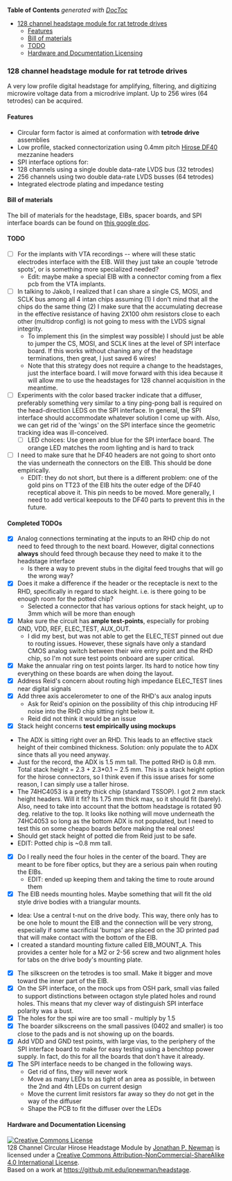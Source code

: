 <!-- START doctoc generated TOC please keep comment here to allow auto update -->
<!-- DON'T EDIT THIS SECTION, INSTEAD RE-RUN doctoc TO UPDATE -->
**Table of Contents**  *generated with [DocToc](https://github.com/thlorenz/doctoc)*

- [128 channel headstage module for rat tetrode drives](#128-channel-headstage-module-for-rat-tetrode-drives)
  - [Features](#features)
  - [Bill of materials](#bill-of-materials)
  - [TODO](#todo)
  - [Hardware and Documentation Licensing](#hardware-and-documentation-licensing)

<!-- END doctoc generated TOC please keep comment here to allow auto update -->

### 128 channel headstage module for rat tetrode drives
A very low profile digital headstage for amplifying, filtering, and digitizing
microwire voltage data from a microdrive implant. Up to 256 wires (64 tetrodes)
can be acquired.

#### Features
- Circular form factor is aimed at conformation with **tetrode drive** assemblies
 - Low profile, stacked connectorization using 0.4mm pitch [Hirose DF40](http://www.digikey.com/product-search/en?FV=ffec4097) mezzanine headers
- SPI interface options for:
 - 128 channels using a single double data-rate LVDS bus (32 tetrodes)
 - 256 channels using two double data-rate LVDS busses (64 tetrodes)
- Integrated electrode plating and impedance testing

#### Bill of materials
The bill of materials for the headstage, EIBs, spacer boards, and SPI interface
boards can be found on [this google
doc](https://docs.google.com/spreadsheets/d/1F-KWcdvH_63iXjZf0cgCfDiFX6XXW3qw6rlR8DZrFpQ/edit?usp=sharing).


#### TODO
- [ ] For the implants with VTA recordings -- where will these static
  electrodes interface with the EIB. Will they just take an couple 'tetrode
  spots', or is something more specialized needed?
    - Edit: maybe make a special EIB with a connector coming from a flex pcb
      from the VTA implants.
- [ ] In talking to Jakob, I realized that I can share a single CS, MOSI, and
  SCLK bus among all 4 intan chips assuming (1) I don't mind that all the chips
  do the same thing (2) I make sure that the accumulating decrease in the
  effective resistance of having 2X100 ohm resistors close to each other
  (multidrop config) is not going to mess with the LVDS signal integrity.
    - To implement this (in the simplest way possible) I should just be able to
      jumper the CS, MOSI, and SCLK lines at the level of SPI interface board.
      If this works without chaning any of the headstage terminations, then
      great, I just saved 6 wires!
    - Note that this strategy does not require a change to the headstages, just
      the interface board. I will move forward with this idea because it will
      allow me to use the headstages for 128 channel acquisition in the
      meantime.
- [ ] Experiments with the color based tracker indicate that a diffuser,
  preferably something very similar to a tiny ping-pong ball is required on the
  head-direction LEDS on the SPI interface. In general, the SPI interface
  should accommodate whatever solution I come up with. Also, we can get rid of
  the 'wings' on the SPI interface since the geometric tracking idea was
  ill-conceived.
    - [ ] LED choices: Use green and blue for the SPI interface board. The orange
      LED matches the room lighting and is hard to track
- [ ] I need to make sure that he DF40 headers are not going to short onto the
  vias underneath the connectors on the EIB. This should be done empirically.
  - EDIT: they do not short, but there is a different problem: one of the gold
    pins on TT23 of the EIB hits the outer edge of the DF40 receptical above
    it. This pin needs to be moved. More generally, I need to add vertical
    keepouts to the DF40 parts to prevent this in the future.

#### Completed TODOs
- [x] Analog connections terminating at the inputs to an RHD chip do not need
  to feed through to the next board. However, digital connections __always__
  should feed through because they need to make it to the headstage interface
  - Is there a way to prevent stubs in the digital feed troughs that will go
    the wrong way?
- [x] Does it make a difference if the header or the receptacle is next to the
  RHD, specifically in regard to stack height. i.e. is there going to be enough
  room for the potted chip?
  - Selected a connector that has various options for stack height, up to 3mm
    which will be more than enough
- [x] Make sure the circuit has __ample test-points__, especially for probing
  GND, VDD, REF, ELEC_TEST, AUX_OUT.
  - I did my best, but was not able to get the ELEC_TEST pinned out due to
    routing issues. However, these signals have only a standard CMOS analog
    switch between their wire entry point and the RHD chip, so I'm not sure
    test points onboard are super critical.
- [x] Make the annualar ring on test points larger. Its hard to notice how tiny
  everything on these boards are when doing the layout.
- [x] Address Reid's concern about routing high impedance ELEC_TEST lines near
  digital signals
- [x] Add three axis accelerometer to one of the RHD's aux analog inputs
  - Ask for Reid's opinion on the possibility of this chip introducing HF noise
    into the RHD chip sitting right below it.
  - Reid did not think it would be an issue
- [x] Stack height concerns __test empirically using mockups__
 - The ADX is sitting right over an RHD. This leads to an effective stack
   height of their combined thickness. Solution: only populate the to ADX since
   thats all you need anyway. 
 - Just for the record, the ADX is 1.5 mm tall. The potted RHD is 0.8 mm. Total
   stack height = 2.3 + 2.3\*0.1 ~ 2.5 mm. This is a stack height option for
   the hirose connectors, so I think even if this issue arises for some reason,
   I can simply use a taller hirose.
 - The 74HC4053 is a pretty thick chip (standard TSSOP). I got 2 mm stack
   height headers. Will it fit? Its 1.75 mm thick max, so it should fit
   (barely). Also, need to take into account that the bottom headstage is
   rotated 90 deg. relative to the top. It looks like nothing will move
   underneath the 74HC4053 so long as the bottom ADX is not populated, but I
   need to test this on some cheapo boards before making the real ones!
 - Should get stack height of potted die from Reid just to be safe.
  - EDIT: Potted chip is ~0.8 mm tall. 
- [x] Do I really need the four holes in the center of the board. They are
  meant to be fore fiber optics, but they are a serious pain when routing the
  EIBs.
  - EDIT: ended up keeping them and taking the time to route around them
- [x] The EIB needs mounting holes. Maybe something that will fit the old style
  drive bodies with a triangular mounts.
 - Idea: Use a central t-nut on the drive body. This way, there only has to be
   one hole to mount the EIB and the connection will be very strong, especially
   if some sacrificial 'bumps' are placed on the 3D printed pad that will make
   contact with the bottom of the EIB.
 - I created a standard mounting fixture called EIB_MOUNT_A. This provides a
   center hole for a M2 or 2-56 screw and two alignment holes for tabs on the
   drive body's mounting plate.
- [x] The silkscreen on the tetrodes is too small. Make it bigger and move
  toward the inner part of the EIB.
- [x] On the SPI interface, on the mock ups from OSH park, small vias failed to
  support distinctions between octagon style plated holes and round holes. This
  means that my clever way of distinguish SPI interface polarity was a bust. 
- [x] The holes for the spi wire are too small - multiply by 1.5
- [x] The boarder silkscreens on the small passives (0402 and smaller) is too
  close to the pads and is not showing up on the boards.
- [x] Add VDD and GND test points, with large vias, to the periphery of the
  SPI interface board to make for easy testing using a benchtop power supply.
  In fact, do this for all the boards that don't have it already.
- [x] The SPI interface needs to be changed in the following ways.
  - Get rid of fins, they will never work
  - Move as many LEDs to as tight of an area as possible, in between the 2nd
    and 4th LEDs on current design
  - Move the current limit resistors far away so they do not get in the way of
    the diffuser
  - Shape the PCB to fit the diffuser over the LEDs

#### Hardware and Documentation Licensing
<a rel="license" href="http://creativecommons.org/licenses/by-nc-sa/4.0/"><img
alt="Creative Commons License" style="border-width:0"
src="https://i.creativecommons.org/l/by-nc-sa/4.0/88x31.png" /></a><br /><span
xmlns:dct="http://purl.org/dc/terms/" property="dct:title">128 Channel Circular
Hirose Headstage Module</span> by <a xmlns:cc="http://creativecommons.org/ns##"
href="https://github.com/jonnew/cyclops" property="cc:attributionName"
rel="cc:attributionURL">Jonathan P. Newman</a> is licensed under a <a
rel="license" href="http://creativecommons.org/licenses/by-nc-sa/4.0/">Creative
Commons Attribution-NonCommercial-ShareAlike 4.0 International License</a>.<br
/>Based on a work at <a xmlns:dct="http://purl.org/dc/terms/"
href="https://github.com/jonnew/cyclops"
rel="dct:source">https://github.mit.edu/jpnewman/headstage</a>.


